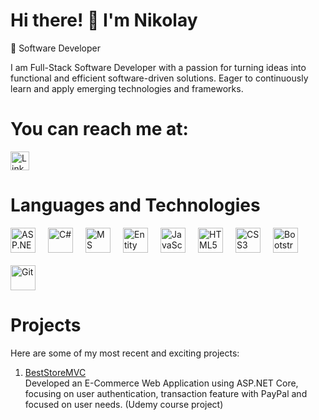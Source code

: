 # Hi there! 👋 I'm Nikolay

🚀 Software Developer

I am Full-Stack Software Developer with a passion for turning ideas into functional and efficient software-driven solutions.
Eager to continuously learn and apply emerging technologies and frameworks.

# You can reach me at:

<a href="https://www.linkedin.com/in/nikolai-georgiev-bb4326323/" target="_blank">
  <img src="https://cdn.jsdelivr.net/gh/devicons/devicon/icons/linkedin/linkedin-original.svg" alt="LinkedIn" width="30" height="30" />
</a>

# Languages and Technologies
<a href="https://github.com/Nikolay-23#languages-and-technologies"  style="text-decoration: none; outline: none;">
<div style="display: flex; gap: 20px; align-items: center; flex-wrap: wrap; pointer-events: none;">
  <img src="https://cdn.jsdelivr.net/gh/devicons/devicon/icons/dot-net/dot-net-original.svg" alt="ASP.NET Core" width="40" height="40" />
  <img src="https://cdn.jsdelivr.net/gh/devicons/devicon/icons/csharp/csharp-original.svg" alt="C#" width="40" height="40" />
  <img src="https://cdn.jsdelivr.net/gh/devicons/devicon/icons/microsoftsqlserver/microsoftsqlserver-plain.svg" alt="MS SQL Server" width="40" height="40" />
  <img src="https://cdn.dribbble.com/userupload/21359917/file/original-6949a8f0c08103ef18a6dd8bb6f15b73.jpg" alt="Entity Framework Core" width="40" height="40" />
  <img src="https://cdn.jsdelivr.net/gh/devicons/devicon/icons/javascript/javascript-original.svg" alt="JavaScript" width="40" height="40" />
  <img src="https://cdn.jsdelivr.net/gh/devicons/devicon/icons/html5/html5-original.svg" alt="HTML5" width="40" height="40" />
  <img src="https://cdn.jsdelivr.net/gh/devicons/devicon/icons/css3/css3-original.svg" alt="CSS3" width="40" height="40" />
  <img src="https://cdn.jsdelivr.net/gh/devicons/devicon/icons/bootstrap/bootstrap-original.svg" alt="Bootstrap" width="40" height="40" />
  <img src="https://cdn.jsdelivr.net/gh/devicons/devicon/icons/git/git-original.svg" alt="Git" width="40" height="40" />
</div>
</a>

# Projects

Here are some of my most recent and exciting projects:

1. <a href="https://github.com/Nikolay-23/BestStoreMVC">BestStoreMVC</a>
    <br>
    Developed an E-Commerce Web Application using ASP.NET Core, focusing on user authentication, transaction feature with PayPal and focused on user needs. (Udemy course project)
